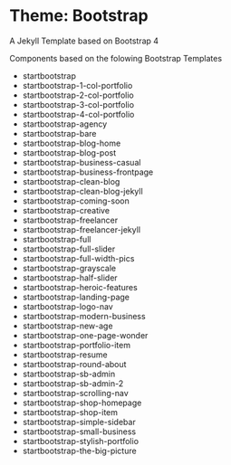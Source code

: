 # Theme: Bootstrap
A Jekyll Template based on Bootstrap 4

Components based on the folowing Bootstrap Templates

- startbootstrap
- startbootstrap-1-col-portfolio
- startbootstrap-2-col-portfolio
- startbootstrap-3-col-portfolio
- startbootstrap-4-col-portfolio
- startbootstrap-agency
- startbootstrap-bare
- startbootstrap-blog-home
- startbootstrap-blog-post
- startbootstrap-business-casual
- startbootstrap-business-frontpage
- startbootstrap-clean-blog
- startbootstrap-clean-blog-jekyll
- startbootstrap-coming-soon
- startbootstrap-creative
- startbootstrap-freelancer
- startbootstrap-freelancer-jekyll
- startbootstrap-full
- startbootstrap-full-slider
- startbootstrap-full-width-pics
- startbootstrap-grayscale
- startbootstrap-half-slider
- startbootstrap-heroic-features
- startbootstrap-landing-page
- startbootstrap-logo-nav
- startbootstrap-modern-business
- startbootstrap-new-age
- startbootstrap-one-page-wonder
- startbootstrap-portfolio-item
- startbootstrap-resume
- startbootstrap-round-about
- startbootstrap-sb-admin
- startbootstrap-sb-admin-2
- startbootstrap-scrolling-nav
- startbootstrap-shop-homepage
- startbootstrap-shop-item
- startbootstrap-simple-sidebar
- startbootstrap-small-business
- startbootstrap-stylish-portfolio
- startbootstrap-the-big-picture

